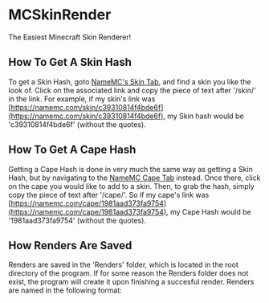 # MCSkinRender

The Easiest Minecraft Skin Renderer!

## How To Get A Skin Hash

To get a Skin Hash, goto [NameMC's Skin Tab](https://namemc.com/minecraft-skins), and find a skin you like the look of. Click on the associated link and copy the piece of text after '/skin/' in the link.
For example, if my skin's link was [https://namemc.com/skin/c39310814f4bde6f](https://namemc.com/skin/c39310814f4bde6f), my Skin hash would be 'c39310814f4bde6f' (without the quotes).

## How To Get A Cape Hash

Getting a Cape Hash is done in very much the same way as getting a Skin Hash, but by navigating to the [NameMC Cape Tab](https://namemc.com/Capes) instead. Once there, click on the cape you would like to add to a skin. Then, to grab the hash, simply copy the piece of text after '/cape/'. So if my cape's link was [https://namemc.com/cape/1981aad373fa9754](https://namemc.com/cape/1981aad373fa9754), my Cape Hash would be '1981aad373fa9754' (without the quotes).

## How Renders Are Saved

Renders are saved in the 'Renders' folder, which is located in the root directory of the program. If for some reason the Renders folder does not exist, the program will create it upon finishing a succesful render. Renders are named in the following format:
